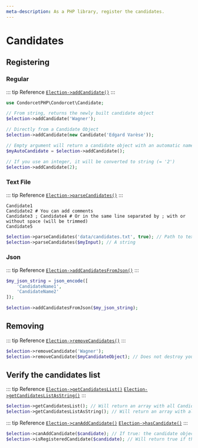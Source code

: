 ```yaml
---
meta-description: As a PHP library, register the candidates.
---
```

# Candidates

## Registering

### **Regular**

::: tip Reference
[`Election->addCandidate()`](/api-reference/Election%20Class/Election--addCandidate)
:::
```php
use CondorcetPHP\Condorcet\Candidate;

// From string, returns the newly built candidate object
$election->addCandidate('Wagner');

// Directly from a Candidate Object
$election->addCandidate(new Candidate('Edgard Varèse'));

// Empty argument will return a candidate object with an automatic name for you (From A to ZZZZZ)
$myAutoCandidate = $election->addCandidate();

// If you use an integer, it will be converted to string (= '2')
$election->addCandidate(2);
```

### **Text File**

::: tip Reference
[`Election->parseCandidates()`](/api-reference/Election%20Class/Election--parseCandidates)
:::
```
Candidate1
Candidate2 # You can add comments
Candidate3 ; Candidate4 # Or in the same line separated by ; with or without space (will be trimmed)
Candidate5
```

```php
$election->parseCandidates('data/candidates.txt', true); // Path to text file. Absolute or relative.
$election->parseCandidates($myInput); // A string
```

### **Json**

::: tip Reference
[`Election->addCandidatesFromJson()`](/api-reference/Election%20Class/Election--addCandidatesFromJson)
:::
```php
$my_json_string = json_encode([
    'CandidateName1',
    'CandidateName2'
]);

$election->addCandidatesFromJson($my_json_string);
```

## Removing

::: tip Reference
[`Election->removeCandidates()`](/api-reference/Election%20Class/Election--removeCandidates)
:::
```php
$election->removeCandidate('Wagner');
$election->removeCandidate($myCandidateObject); // Does not destroy your Candidate object if it exists outside of the election object scope. It just unlinks it from this Election.
```

## Verify the candidates list

::: tip Reference
[`Election->getCandidatesList()`](/api-reference/Election%20Class/Election--getCandidatesList) 
[`Election->getCandidatesListAsString()`](/api-reference/Election%20Class/Election--getCandidatesListAsString)
:::

```php
$election->getCandidatesList(); // Will return an array with all Candidate objects.
$election->getCandidatesListAsString(); // Will return an array with all candidate names as strings.
```

::: tip Reference
[`Election->canAddCandidate()`](/api-reference/Election%20Class/Election--canAddCandidate) 
[`Election->hasCandidate()`](/api-reference/Election%20Class/Election--hasCandidate)
:::

```php
$election->canAddCandidate($candidate); // If true: the candidate object and the candidate string name are available.
$election->isRegisteredCandidate($candidate); // Will return true if the candidate is registered in this election.
```